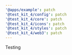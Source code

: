 ```yaml
---
'@apps/example': patch
'@test_kit_4/config': patch
'@test_kit_4/core': patch
'@test_kit_4/icons': patch
'@test_kit_4/styles': patch
'@test_kit_4/web3': patch
---
```


Testing
